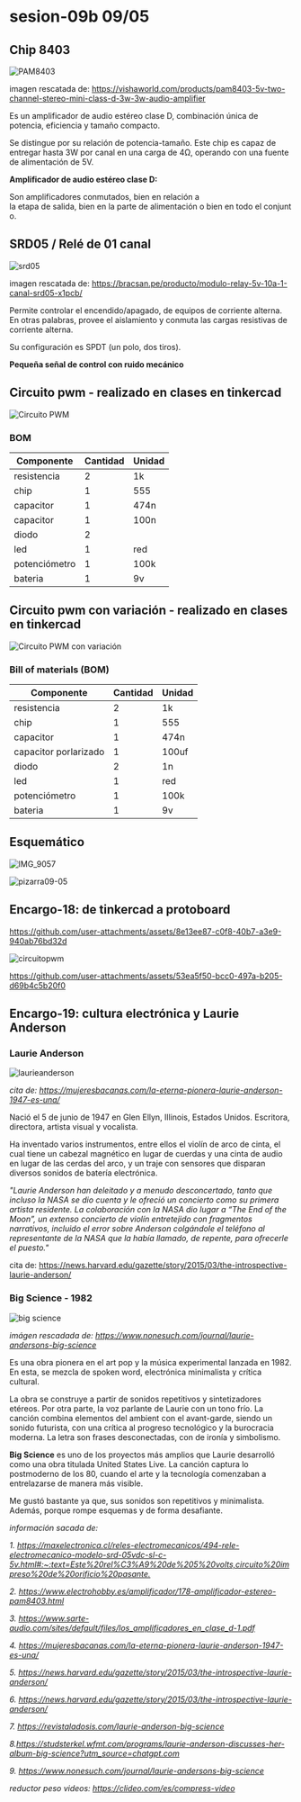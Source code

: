 # sesion-09b 09/05

## Chip 8403

![PAM8403](https://github.com/user-attachments/assets/77990228-3c5f-446f-af10-8bf4bbe240da)

imagen rescatada de: <https://vishaworld.com/products/pam8403-5v-two-channel-stereo-mini-class-d-3w-3w-audio-amplifier>

Es un amplificador de audio estéreo clase D, combinación única de potencia, eficiencia y tamaño compacto.

Se distingue por su relación de potencia-tamaño. Este chip es capaz de entregar hasta 3W por canal en una carga de 4Ω, operando con una fuente de alimentación de 5V.

**Amplificador de audio estéreo clase D:**

Son amplificadores conmutados, bien en relación a la etapa de salida, bien en la parte de alimentación o bien en todo el conjunto.

## SRD05 / Relé de 01 canal

![srd05](https://github.com/user-attachments/assets/cff2cdcd-6604-4ff7-8ff0-142d6a39c7d0)

imagen rescatada de: <https://bracsan.pe/producto/modulo-relay-5v-10a-1-canal-srd05-x1pcb/>

Permite controlar el encendido/apagado, de equipos de corriente alterna. En otras palabras, provee el aislamiento y conmuta las cargas resistivas de corriente alterna.

Su configuración es SPDT (un polo, dos tiros).

**Pequeña señal de control con ruido mecánico**

## Circuito pwm - realizado en clases en tinkercad

![Circuito PWM](https://github.com/user-attachments/assets/6b430a90-d6de-4452-a5f8-6ecda5163f80)

### BOM

|Componente| Cantidad |Unidad|
 |----|------|------|
 |resistencia|2|1k|
 |chip |1|555|
 |capacitor|1|474n|
 |capacitor|1|100n|
 |diodo|2||
 |led|1|red|
 |potenciómetro|1|100k|
 |bateria|1| 9v|

## Circuito pwm con variación - realizado en clases en tinkercad

![Circuito PWM con variación](https://github.com/user-attachments/assets/adc2e5a1-1e4a-4fcc-9d06-603f7f83f895)

### Bill of materials (BOM)

|Componente| Cantidad |Unidad|
 |----|------|------|
 |resistencia|2|1k|
 |chip |1|555|
 |capacitor|1|474n|
 |capacitor porlarizado|1|100uf|
 |diodo|2|1n|
 |led|1|red|
 |potenciómetro|1|100k|
 |bateria|1| 9v|

## Esquemático

![IMG_9057](https://github.com/user-attachments/assets/144a9260-37bd-44f1-a83c-d923e21805b2)

![pizarra09-05](https://github.com/user-attachments/assets/a9f83c81-7b10-48e1-806b-5cdeaf185d06)

## Encargo-18: de tinkercad a protoboard

<https://github.com/user-attachments/assets/8e13ee87-c0f8-40b7-a3e9-940ab76bd32d>

![circuitopwm](https://github.com/user-attachments/assets/0be94194-34bd-44d9-98b0-69d462fc5d74)

<https://github.com/user-attachments/assets/53ea5f50-bcc0-497a-b205-d69b4c5b20f0>

## Encargo-19: cultura electrónica y Laurie Anderson

### Laurie Anderson

![laurieanderson](https://github.com/user-attachments/assets/d7b60d0b-a80c-4f5b-a074-06b08924ac0c)

_cita de: <https://mujeresbacanas.com/la-eterna-pionera-laurie-anderson-1947-es-una/>_

Nació el 5 de junio de 1947 en Glen Ellyn, Illinois, Estados Unidos. Escritora, directora, artista visual y vocalista.

Ha inventado varios instrumentos, entre ellos el violín de arco de cinta, el cual tiene un cabezal magnético en lugar de cuerdas y una cinta de audio en lugar de las cerdas del arco, y un traje con sensores que disparan diversos sonidos de batería electrónica.

_"Laurie Anderson han deleitado y a menudo desconcertado, tanto que incluso la NASA se dio cuenta y le ofreció un concierto como su primera artista residente.
La colaboración con la NASA dio lugar a “The End of the Moon”, un extenso concierto de violín entretejido con fragmentos narrativos, incluido el error sobre Anderson colgándole el teléfono al representante de la NASA que la había llamado, de repente, para ofrecerle el puesto."_

cita de: <https://news.harvard.edu/gazette/story/2015/03/the-introspective-laurie-anderson/>

### Big Science - 1982

![big science](https://github.com/user-attachments/assets/0eb0d350-f3f3-4d07-bc77-9368ccf79a32)

_imágen rescadada de: <https://www.nonesuch.com/journal/laurie-andersons-big-science>_

Es una obra pionera en el art pop y la música experimental lanzada en 1982. En esta, se mezcla de spoken word, electrónica minimalista y crítica cultural.

La obra se construye a partir de sonidos repetitivos y sintetizadores etéreos. Por otra parte, la voz parlante de Laurie con un tono frío. La canción combina elementos del ambient con el avant-garde, siendo un sonido futurista, con una crítica al progreso tecnológico y la burocracia moderna. La letra son frases desconectadas, con de ironía y simbolismo.

**Big Science** es uno de los proyectos más amplios que Laurie desarrolló como una obra titulada United States Live. La canción captura lo postmoderno de los 80, cuando el arte y la tecnología comenzaban a entrelazarse de manera más visible.

Me gustó bastante ya que, sus sonidos son repetitivos y minimalista. Además, porque rompe esquemas y de forma desafiante.

_información sacada de:_

_1. <https://maxelectronica.cl/reles-electromecanicos/494-rele-electromecanico-modelo-srd-05vdc-sl-c-5v.html#:~:text=Este%20rel%C3%A9%20de%205%20volts,circuito%20impreso%20de%20orificio%20pasante.>_

_2. <https://www.electrohobby.es/amplificador/178-amplificador-estereo-pam8403.html>_

_3. <https://www.sarte-audio.com/sites/default/files/los_amplificadores_en_clase_d-1.pdf>_

_4. <https://mujeresbacanas.com/la-eterna-pionera-laurie-anderson-1947-es-una/>_

_5. <https://news.harvard.edu/gazette/story/2015/03/the-introspective-laurie-anderson/>_

_6. <https://news.harvard.edu/gazette/story/2015/03/the-introspective-laurie-anderson/>_

_7. <https://revistaladosis.com/laurie-anderson-big-science>_

_8.<https://studsterkel.wfmt.com/programs/laurie-anderson-discusses-her-album-big-science?utm_source=chatgpt.com>_

_9. <https://www.nonesuch.com/journal/laurie-andersons-big-science>_

_reductor peso videos: <https://clideo.com/es/compress-video>_
